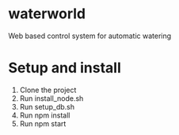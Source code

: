 # waterworld
Web based control system for automatic watering

# Setup and install
1) Clone the project
2) Run install_node.sh
3) Run setup_db.sh
4) Run npm install
5) Run npm start
